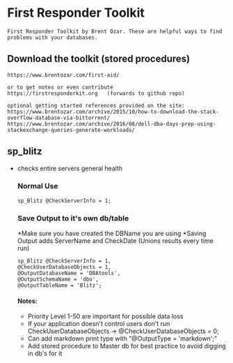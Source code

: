 # First Responder Toolkit

    First Responder Toolkit by Brent Ozar. These are helpful ways to find problems with your databases.
    
## Download the toolkit (stored procedures)

    https://www.brentozar.com/first-aid/
    
    or to get notes or even contribute
    https://firstresponderkit.org   (forwards to github repo)
    
    optional getting started references provided on the site:
    https://www.brentozar.com/archive/2015/10/how-to-download-the-stack-overflow-database-via-bittorrent/
    https://www.brentozar.com/archive/2016/08/dell-dba-days-prep-using-stackexchange-queries-generate-workloads/
    
## sp_blitz

* checks entire servers general health

    ### Normal Use
    ```
    sp_Blitz @CheckServerInfo = 1;
    ```
    
    ### Save Output to it's own db/table
    *Make sure you have created the DBName you are using
    *Saving Output adds ServerName and CheckDate (Unions results every time run)
    
    ```
    sp_Blitz @CheckServerInfo = 1,
    @CheckUserDatabaseObjects = 1,
    @OutputDatabaseName = 'DBAtools',
    @OutputSchemaName = 'dbo',
    @OutputTableName = 'Blitz';
    ```
    
    
    #### Notes: 
    * Priority Level 1-50 are important for possible data loss
    * If your application doesn't control users don't run CheckUserDatabaseObjects -> @CheckUserDatabaseObjects = 0;
    * Can add markdown print type with "@OutputType = 'markdown';"
    * Add stored procedure to Master db for best practice to avoid digging in db's for it